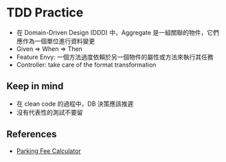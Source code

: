 # TDD Practice

- 在 Domain-Driven Design (DDD) 中，Aggregate 是一組關聯的物件，它們應作為一個單位進行資料變更
- Given => When => Then
- Feature Envy: 一個方法過度依賴於另一個物件的屬性或方法來執行其任務
- Controller: take care of the format transformation

## Keep in mind

- 在 clean code 的過程中，DB 決策應該推遲
- 沒有代表性的測試不要留

## References

- [Parking Fee Calculator](https://youtube.com/playlist?list=PLvBh-90IwbPKFUUFw1PTezAVQqi0PUhTB&si=rnNH-gnqbTvzIF5g)

